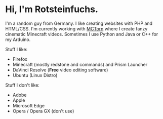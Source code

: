 # Hi, I'm Rotsteinfuchs.
I'm a random guy from Germany.
I like creating websites with PHP and HTML/CSS.
I'm currently working with [MCTorn](https://www.mctorn.de) where I create fanzy cinematic Minecraft videos.
Sometimes I use Python and Java or C++ for my Arduino.

Stuff I like:
- Firefox
- Minecraft (mostly redstone and commands) and Prism Launcher
- DaVinci Resolve (**Free** video editing software)
- Ubuntu (Linux Distro)

Stuff I don't like:
- Adobe
- Apple
- Microsoft Edge
- Opera / Opera GX (don't use)
